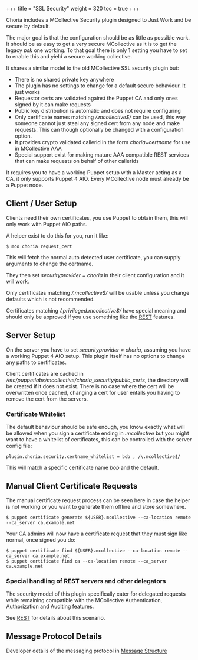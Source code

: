 +++
title = "SSL Security"
weight = 320
toc = true
+++

Choria includes a MCollective Security plugin designed to Just Work and be secure by default.

The major goal is that the configuration should be as little as possible work.
It should be as easy to get a very secure MCollective as it is to get the legacy
_psk_ one working.  To that goal there is only 1 setting you have to set to enable
this and yield a secure working collective.

It shares a similar model to the old MCollective SSL security plugin but:

   * There is no shared private key anywhere
   * The plugin has no settings to change for a default secure behaviour.
     It just works
   * Requestor certs are validated against the Puppet CA and only ones signed by
     it can make requests
   * Public key distribution is automatic and does not require configuring
   * Only certificate names matching _/\.mcollective$/_ can be used, this way
     someone cannot just steal any signed cert from any node and make requests.
     This can though optionally be changed with a configuration option.
   * It provides crypto validated callerid in the form _choria=certname_ for use
     in MCollective AAA
   * Special support exist for making mature AAA compatible REST services that
     can make requests on behalf of other callerids

It requires you to have a working Puppet setup with a Master acting as a CA, it
only supports Puppet 4 AIO. Every MCollective node must already be a Puppet node.

## Client / User Setup

Clients need their own certificates, you use Puppet to obtain them, this will only work
with Puppet AIO paths.

A helper exist to do this for you, run it like:

```
$ mco choria request_cert
```

This will fetch the normal auto detected user certificate, you can supply arguments
to change the certname.

They then set _securityprovider = choria_ in their client configuration and it will work.

Only certificates matching _/\.mcollective$/_ will be usable unless you change defaults
which is not recommended.

Certificates matching _/\.privileged\.mcollective$/_ have special meaning and should only
be approved if you use something like the [REST](../../development/rest) features.

## Server Setup

On the server you have to set _securityprovider = choria_, assuming you have a working
Puppet 4 AIO setup. This plugin itself has no options to change any paths to certificates.

Client certificates are cached in _/etc/puppetlabs/mcollective/choria_security/public_certs_,
the directory will be created if it does not exist.  There is no case where the cert
will be overwritten once cached, changing a cert for user entails you having to remove
the cert from the servers.

### Certificate Whitelist

The default behaviour should be safe enough, you know exactly what will be allowed
when you sign a certificate ending in _.mcollective_ but you might want to have a
whitelist of certificates, this can be controlled with the server config file:

```
plugin.choria.security.certname_whitelist = bob , /\.mcollective$/
```

This will match a specific certificate name _bob_ and the default.

## Manual Client Certificate Requests

The manual certificate request process can be seen here in case the helper is not working or you
want to generate them offline and store somewhere.

```
$ puppet certificate generate ${USER}.mcollective --ca-location remote --ca_server ca.example.net
```

Your CA admins will now have a certificate request that they must sign like normal,
once signed you do:

```
$ puppet certificate find ${USER}.mcollective --ca-location remote --ca_server ca.example.net
$ puppet certificate find ca --ca-location remote --ca_server ca.example.net
```

### Special handling of REST servers and other delegators

The security model of this plugin specifically cater for delegated requests while remaining
compatible with the MCollective Authentication, Authorization and Auditing features.

See [REST](../../development/rest) for details about this scenario.

## Message Protocol Details

Developer details of the messaging protocol in [Message Structure](../../development/messages)
